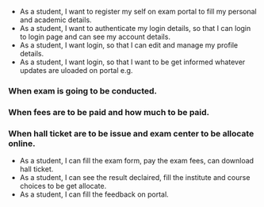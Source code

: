 - As a student, I want to register my self on exam  portal to fill my personal and academic details.
- As a student, I want to authenticate my login details, so that I can login to login page and can see my account
details.
- As a student, I want login, so that I can edit and manage my profile details.
- As a student, I want login, so that I want to be get informed whatever updates are uloaded on portal 
	e.g.
 ### When exam is going to be conducted.
 ### When fees are to be paid and how much to be paid.
 ### When hall ticket are to be issue and exam center to be allocate online.
- As a student, I can fill the exam form, pay the exam fees, can download hall ticket.
- As a student, I can see the result declaired, fill the institute and course choices to be get allocate.
- As a student, I can fill the feedback on portal.




